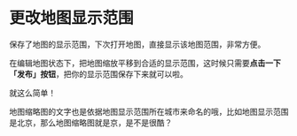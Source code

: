 # 更改地图显示范围

保存了地图的显示范围，下次打开地图，直接显示该地图范围，非常方便。

在编辑地图状态下，把地图缩放平移到合适的显示范围，这时候只需要**点击一下「发布」按钮**，把你的显示范围保存下来就可以啦。

就这么简单！

地图缩略图的文字也是依据地图显示范围所在城市来命名的哦，比如地图显示范围是北京，那么地图缩略图就是京，是不是很酷？


